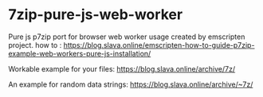 # 7zip-pure-js-web-worker
Pure js p7zip port for browser web worker usage created by emscripten project.
how to : https://blog.slava.online/emscripten-how-to-guide-p7zip-example-web-workers-pure-js-installation/

Workable example for your files: https://blog.slava.online/archive/7z/

An example for random data strings: https://blog.slava.online/archive/~7z/
